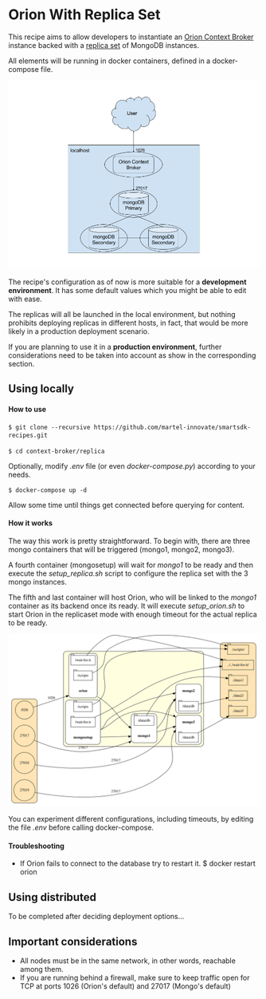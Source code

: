 # Orion With Replica Set

This recipe aims to allow developers to instantiate an [Orion Context Broker](https://github.com/telefonicaid/fiware-orion/blob/master/README.md) instance backed with a [replica set](https://docs.mongodb.com/v3.2/replication/) of MongoDB instances.

All elements will be running in docker containers, defined in a docker-compose file.

![Orion with Replica Set Overview](docs/replica_overview.png "Orion with replica set overview")

The recipe's configuration as of now is more suitable for a __development environment__. It has some default values which you might be able to edit with ease.

The replicas will all be launched in the local environment, but nothing prohibits deploying replicas in different hosts, in fact, that would be more likely in a production deployment scenario.

If you are planning to use it in a __production environment__, further considerations need to be taken into account as show in the corresponding section.


## Using locally

#### How to use

    $ git clone --recursive https://github.com/martel-innovate/smartsdk-recipes.git

    $ cd context-broker/replica

Optionally, modify _.env_ file (or even _docker-compose.py_) according to your needs.

    $ docker-compose up -d

Allow some time until things get connected before querying for content.

#### How it works

The way this work is pretty straightforward. To begin with, there are three mongo containers
that will be triggered (mongo1, mongo2, mongo3).

A fourth container (mongosetup) will wait for _mongo1_ to be ready and then execute the *setup_replica.sh* script to configure the replica set with the 3 mongo instances.

The fifth and last container will host Orion, who will be linked to the _mongo1_ container as its backend once its ready. It will execute *setup_orion.sh* to start Orion in the replicaset mode with enough timeout for the actual replica to be ready.

![Orion with Replica Set Details](docs/replica_details.svg "Orion with replica set details")

You can experiment different configurations, including timeouts, by editing the file _.env_ before calling docker-compose.

#### Troubleshooting
- If Orion fails to connect to the database try to restart it.
        $ docker restart orion

## Using distributed

To be completed after deciding deployment options...

## Important considerations

 - All nodes must be in the same network, in other words, reachable among them.
 - If you are running behind a firewall, make sure to keep traffic open for TCP at ports 1026 (Orion's default) and 27017 (Mongo's default)
